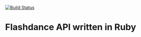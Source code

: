 [![Build Status](https://travis-ci.org/timhabermaas/flashdance-backend.svg?branch=master)](https://travis-ci.org/timhabermaas/flashdance-backend)

# Flashdance API written in Ruby
